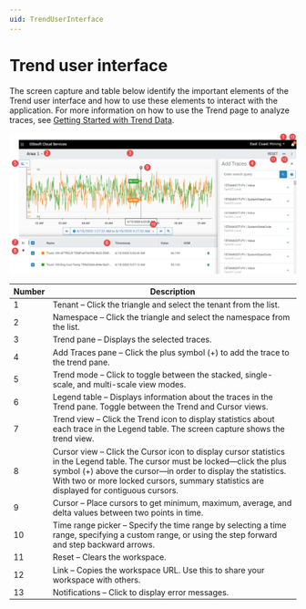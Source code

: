 ```yaml
---
uid: TrendUserInterface
---
```


# Trend user interface

The screen capture and table below identify the important elements of the Trend user interface and how to use these elements to interact with the application. For more information on how to use the Trend page to analyze traces, see [Getting Started with Trend Data](xref:GettingStartedWithTrendData).

![Trend page](images\Trend_full_page.png)

| Number | Description                                                  |
| ------ | ------------------------------------------------------------ |
| 1      | Tenant &ndash; Click the triangle and select the tenant from the list. |
| 2      | Namespace &ndash; Click the triangle and select the namespace from the list. |
| 3      | Trend pane &ndash; Displays the selected traces.             |
| 4      | Add Traces pane &ndash; Click the plus symbol (+) to add the trace to the trend pane. |
| 5      | Trend mode &ndash; Click to toggle between the stacked, single-scale, and multi-scale view modes. |
| 6      | Legend table &ndash; Displays information about the traces in the Trend pane. Toggle between the Trend and Cursor views. |
| 7      | Trend view &ndash; Click the Trend icon to display statistics about each trace in the Legend table. The screen capture shows the trend view. |
| 8      | Cursor view &ndash; Click the Cursor icon to display cursor statistics in the Legend table. The cursor must be locked&mdash;click the plus symbol (+) above the cursor&mdash;in order to display the statistics. With two or more locked cursors, summary statistics are displayed for contiguous cursors. |
| 9      | Cursor &ndash; Place cursors to get minimum, maximum, average, and delta values between two points in time. |
| 10     | Time range picker &ndash; Specify the time range by selecting a time range, specifying a custom range, or using the step forward and step backward arrows. |
| 11     | Reset &ndash; Clears the workspace.                          |
| 12     | Link &ndash; Copies the workspace URL. Use this to share your workspace with others. |
| 13     | Notifications &ndash; Click to display error messages.       |